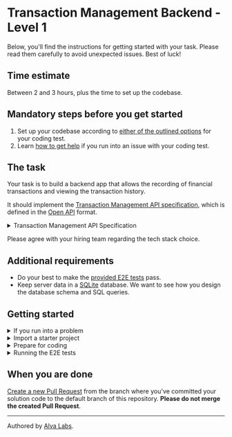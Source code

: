 # Transaction Management Backend - Level 1

Below, you'll find the instructions for getting started with your task. Please read them carefully to avoid unexpected issues. Best of luck!

## Time estimate

Between 2 and 3 hours, plus the time to set up the codebase.

## Mandatory steps before you get started

1. Set up your codebase according to [either of the outlined options](https://help.alvalabs.io/en/articles/9028914-how-to-set-up-the-codebase-for-your-coding-test) for your coding test.
2. Learn [how to get help](https://help.alvalabs.io/en/articles/9028899-how-to-ask-for-help-with-coding-tests) if you run into an issue with your coding test.

## The task
<!--TASK_INSTRUCTIONS_START-->
Your task is to build a backend app that allows the recording of financial transactions and viewing the transaction history.

It should implement the [Transaction Management API specification](https://infra.devskills.app/transaction-management/api/3.1.0), which is defined in the [Open API](https://www.openapis.org/) format.

<details>
<summary>Transaction Management API Specification</summary>

```json
{
  "openapi": "3.0.0",
  "info": {
    "title": "Transaction Management API",
    "version": "3.1.0"
  },
  "components": {
    "schemas": {
      "TransactionRequest": {
        "type": "object",
        "properties": {
          "account_id": {
            "type": "string",
            "format": "uuid"
          },
          "amount": {
            "type": "integer"
          }
        },
        "required": [
          "transaction_id",
          "account_id",
          "amount"
        ]
      },
      "Transaction": {
        "type": "object",
        "properties": {
          "transaction_id": {
            "type": "string",
            "format": "uuid"
          },
          "account_id": {
            "type": "string",
            "format": "uuid"
          },
          "amount": {
            "type": "integer"
          },
          "created_at": {
            "type": "string",
            "format": "date-time"
          }
        },
        "required": [
          "transaction_id",
          "account_id",
          "amount",
          "created_at"
        ]
      },
      "ArrayOfTransactions": {
        "type": "array",
        "items": {
          "$ref": "#/components/schemas/Transaction"
        }
      },
      "Account": {
        "type": "object",
        "properties": {
          "account_id": {
            "type": "string",
            "format": "uuid"
          },
          "balance": {
            "type": "integer"
          }
        },
        "required": [
          "account_id",
          "balance"
        ]
      }
    },
    "examples": {
      "TransactionRequestWithPositiveAmount": {
        "value": {
          "account_id": "0afd02d3-6c59-46e7-b7bc-893c5e0b7ac2",
          "amount": 7
        }
      },
      "TransactionRequestWithNegativeAmount": {
        "value": {
          "account_id": "5ae0ef78-e902-4c40-9f53-8cf910587312",
          "amount": -4
        }
      },
      "TransactionWithPositiveAmount": {
        "value": {
          "transaction_id": "4bcc3959-6fe1-406e-9f04-cad2637b47d5",
          "account_id": "0afd02d3-6c59-46e7-b7bc-893c5e0b7ac2",
          "amount": 7,
          "created_at": "2021-05-12T18:29:40.206924+00:00"
        }
      },
      "TransactionWithNegativeAmount": {
        "value": {
          "transaction_id": "050a75f6-8df1-4ad1-8f5b-54e821e98581",
          "account_id": "5ae0ef78-e902-4c40-9f53-8cf910587312",
          "amount": -4,
          "created_at": "2021-05-18T21:33:47.203136+00:00"
        }
      },
      "ArrayOfTransactionsExample": {
        "value": [
          {
            "transaction_id": "4bcc3959-6fe1-406e-9f04-cad2637b47d5",
            "account_id": "0afd02d3-6c59-46e7-b7bc-893c5e0b7ac2",
            "amount": 7,
            "created_at": "2021-05-12T18:29:40.206924+00:00"
          },
          {
            "transaction_id": "050a75f6-8df1-4ad1-8f5b-54e821e98581",
            "account_id": "5ae0ef78-e902-4c40-9f53-8cf910587312",
            "amount": -4,
            "created_at": "2021-05-18T21:33:47.203136+00:00"
          }
        ]
      },
      "PositiveAccount": {
        "value": {
          "account_id": "fbf4a552-2418-46c5-b308-6094ddc493a1",
          "balance": 10
        }
      },
      "NegativeAccount": {
        "value": {
          "account_id": "9c3cd9a8-65c4-4d26-8488-ef9a40f57c37",
          "balance": -7
        }
      },
      "MaxTransactionVolumeExample": {
        "value": {
          "maxVolume": 4,
          "accountIds": [
            "44a92331-a533-4dd3-82e3-3ff75219e33b",
            "7c9be9e8-a6df-4f43-9a44-38c10ad0de4a"
          ]
        }
      }
    }
  },
  "paths": {
    "/ping": {
      "get": {
        "summary": "Healhcheck to make sure the service is up.",
        "responses": {
          "200": {
            "description": "The service is up and running."
          }
        }
      }
    },
    "/transactions": {
      "post": {
        "summary": "Creates a new transaction.",
        "requestBody": {
          "required": true,
          "content": {
            "application/json": {
              "schema": {
                "$ref": "#/components/schemas/TransactionRequest"
              },
              "examples": {
                "TransactionRequestWithPositiveAmount": {
                  "$ref": "#/components/examples/TransactionRequestWithPositiveAmount"
                },
                "TransactionRequestWithNegativeAmount": {
                  "$ref": "#/components/examples/TransactionRequestWithNegativeAmount"
                }
              }
            }
          }
        },
        "responses": {
          "201": {
            "description": "Transaction created.",
            "content": {
              "application/json": {
                "schema": {
                  "$ref": "#/components/schemas/Transaction"
                },
                "examples": {
                  "TransactionWithPositiveAmount": {
                    "$ref": "#/components/examples/TransactionWithPositiveAmount"
                  }
                }
              }
            }
          },
          "400": {
            "description": "Mandatory body parameters missing or have incorrect type."
          },
          "405": {
            "description": "Specified HTTP method not allowed."
          },
          "415": {
            "description": "Specified content type not allowed."
          }
        }
      },
      "get": {
        "summary": "Get transactions",
        "responses": {
          "200": {
            "description": "Returns all previously created transactions.",
            "content": {
              "application/json": {
                "schema": {
                  "$ref": "#/components/schemas/ArrayOfTransactions"
                },
                "examples": {
                  "ArrayOfTransactionsExample": {
                    "$ref": "#/components/examples/ArrayOfTransactionsExample"
                  }
                }
              }
            }
          }
        }
      }
    },
    "/transactions/{transaction_id}": {
      "get": {
        "summary": "Returns the transaction by id.",
        "parameters": [
          {
            "name": "transaction_id",
            "in": "path",
            "required": true,
            "description": "Transaction ID",
            "schema": {
              "type": "string",
              "format": "uuid"
            },
            "example": "023d2024-24bc-42c9-ab24-689eef6ea0f9"
          }
        ],
        "responses": {
          "200": {
            "description": "Transaction details.",
            "content": {
              "application/json": {
                "schema": {
                  "$ref": "#/components/schemas/Transaction"
                },
                "examples": {
                  "TransactionWithPositiveAmount": {
                    "$ref": "#/components/examples/TransactionWithPositiveAmount"
                  },
                  "TransactionWithNegativeAmount": {
                    "$ref": "#/components/examples/TransactionWithNegativeAmount"
                  }
                }
              }
            }
          },
          "400": {
            "description": "transaction_id missing or has incorrect type."
          },
          "404": {
            "description": "Transaction not found"
          }
        }
      }
    },
    "/accounts/{account_id}": {
      "get": {
        "summary": "Returns the account data.",
        "parameters": [
          {
            "name": "account_id",
            "in": "path",
            "required": true,
            "description": "Account ID.",
            "schema": {
              "type": "string",
              "format": "uuid"
            },
            "example": "5ba6e1b0-e3e7-483a-919a-a2fc17629a90"
          }
        ],
        "responses": {
          "200": {
            "description": "Account data.",
            "content": {
              "application/json": {
                "schema": {
                  "$ref": "#/components/schemas/Account"
                },
                "examples": {
                  "PositiveAccount": {
                    "$ref": "#/components/examples/PositiveAccount"
                  },
                  "NegativeAccount": {
                    "$ref": "#/components/examples/NegativeAccount"
                  }
                }
              }
            }
          },
          "400": {
            "description": "account_id missing or has incorrect type."
          },
          "404": {
            "description": "Account not found."
          }
        }
      }
    }
  }
}
```
</details>

Please agree with your hiring team regarding the tech stack choice.

## Additional requirements

- Do your best to make the [provided E2E tests](cypress/e2e/test.cy.js) pass.
- Keep server data in a [SQLite](https://www.sqlite.org/index.html) database. We want to see how you design the database schema and SQL queries.

<!--TASK_INSTRUCTIONS_END-->

## Getting started

<details>
  <summary>If you run into a problem</summary>

1. **Open a [GitHub Issue](https:\/\/docs.github.com\/en\/issues\/tracking-your-work-with-issues\/creating-an-issue):** Simply go to the "Issues" tab in this repository and click on "New issue".
2. **Describe Your Issue:** Briefly describe the problem you are encountering. Include key details like error messages or steps to reproduce the issue. This helps us understand and resolve your concern more efficiently.
3. **Automated Support:** Initially, our support bot will try to resolve your issue. If it is unable to help, a member of the Alva team will be notified and will step in to assist you.

**Note:** it is important to close the issue once your problem is resolved, open issues may indicate to the hiring team that your assignment is not yet ready for review.

</details>

<details>
  <summary>Import a starter project</summary>

  We have created a set of starter projects with different tech stacks to help you get started quickly.

  To import a starter project:

  1. Go to the "Actions" tab of your GitHub repository and select the "Setup boilerplate" workflow in the left side panel.
  2. In the "Run workflow" dropdown, select the desired boilerplate along with the branch name where you want the boilerplate to be imported (e.g., `implementation`) and click the "Run workflow" button (you can find all starter projects' definitions [here](https://help.alvalabs.io/en/articles/7972852-supported-coding-test-boilerplates)).

  After the workflow has finished, your selected boilerplate will be imported to the specified branch, and you can continue from there.

  > ⚠️ **Custom setup**
  > 
  > If you instead want to set up a custom project, complete the steps below to make the E2E tests run correctly:
  > 1. Update the `baseUrl` (where your frontend runs) in [cypress.config.js](cypress.config.js).
  > 2. Update the [`build`](package.json#L5) and [`start`](package.json#L6) scripts in [package.json](package.json) to respectively build and start your app.
  
</details>

<details>
  <summary>Prepare for coding</summary>

  To get this repository to your local machine, clone it with `git clone`.

  Alternatively, spin up a pre-configured in-browser IDE by clicking on the "Code" tab in this repository and then "Create codespace on {branch_name}".

  ![CleanShot 2023-10-13 at 00 00 32@2x](https://github.com/DevSkillsHQ/transaction-management-fullstack-level-1/assets/1162212/598ff1ae-238d-4691-8b7c-eb2228fdefac)

</details>

<details>
  <summary>Running the E2E tests</summary>

  > ⚠️ Before executing the tests, ensure [Node](https://nodejs.org/en) is installed and your app is running.
  ```bash
  npm install
  npm run test
  ```

</details>

## When you are done

[Create a new Pull Request](https://docs.github.com/en/pull-requests/collaborating-with-pull-requests/proposing-changes-to-your-work-with-pull-requests/creating-a-pull-request) from the branch where you've committed your solution code to the default branch of this repository. **Please do not merge the created Pull Request**.

---

Authored by [Alva Labs](https://www.alvalabs.io/).
